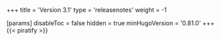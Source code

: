 +++
title = 'Version 3.1'
type = 'releasenotes'
weight = -1

[params]
  disableToc = false
  hidden = true
  minHugoVersion = '0.81.0'
+++
{{< piratify >}}
